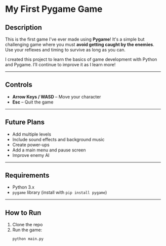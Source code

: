 # My First Pygame Game

## Description  
This is the first game I've ever made using **Pygame**! It's a simple but challenging game where you must **avoid getting caught by the enemies**. Use your reflexes and timing to survive as long as you can.

I created this project to learn the basics of game development with Python and Pygame. I’ll continue to improve it as I learn more!

---

## Controls  
- **Arrow Keys / WASD** – Move your character  
- **Esc** – Quit the game

---

## Future Plans  
- Add multiple levels  
- Include sound effects and background music  
- Create power-ups  
- Add a main menu and pause screen  
- Improve enemy AI

---

## Requirements  
- Python 3.x  
- `pygame` library (install with `pip install pygame`)

---

## How to Run  
1. Clone the repo  
2. Run the game:
   ```bash
   python main.py
